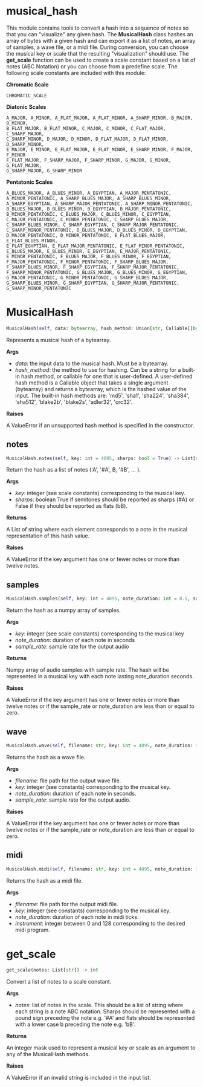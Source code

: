 # musical_hash
This module contains tools to convert a hash into a sequence of notes so
that you can "visualize" any given hash. The **MusicalHash** class hashes an
array of bytes with a given hash and can export it as a list of notes, an array
of samples, a wave file, or a midi file.  During conversion, you can choose the
musical key or scale that the resulting "visualization" should use.  The
**get_scale** function can be used to create a scale constant based on a list
of notes (ABC Notation) or you can choose from a predefine scale.  The
following scale constants are included with this module:

__Chromatic Scale__

```
CHROMATIC_SCALE
```

__Diatonic Scales__

```
A_MAJOR, A_MINOR, A_FLAT_MAJOR, A_FLAT_MINOR, A_SHARP_MINOR, B_MAJOR, B_MINOR,
B_FLAT_MAJOR, B_FLAT_MINOR, C_MAJOR, C_MINOR, C_FLAT_MAJOR, C_SHARP_MAJOR,
C_SHARP_MINOR, D_MAJOR, D_MINOR, D_FLAT_MAJOR, D_FLAT_MINOR, D_SHARP_MINOR,
E_MAJOR, E_MINOR, E_FLAT_MAJOR, E_FLAT_MINOR, E_SHARP_MINOR, F_MAJOR, F_MINOR
F_FLAT_MAJOR, F_SHARP_MAJOR, F_SHARP_MINOR, G_MAJOR, G_MINOR, G_FLAT_MAJOR,
G_SHARP_MAJOR, G_SHARP_MINOR
```

__Pentatonic Scales__

```
A_BLUES_MAJOR, A_BLUES_MINOR, A_EGYPTIAN, A_MAJOR_PENTATONIC,
A_MINOR_PENTATONIC, A_SHARP_BLUES_MAJOR, A_SHARP_BLUES_MINOR,
A_SHARP_EGYPTIAN, A_SHARP_MAJOR_PENTATONIC, A_SHARP_MINOR_PENTATONIC,
B_BLUES_MAJOR, B_BLUES_MINOR, B_EGYPTIAN, B_MAJOR_PENTATONIC,
B_MINOR_PENTATONIC, C_BLUES_MAJOR, C_BLUES_MINOR, C_EGYPTIAN,
C_MAJOR_PENTATONIC, C_MINOR_PENTATONIC, C_SHARP_BLUES_MAJOR,
C_SHARP_BLUES_MINOR, C_SHARP_EGYPTIAN, C_SHARP_MAJOR_PENTATONIC,
C_SHARP_MINOR_PENTATONIC, D_BLUES_MAJOR, D_BLUES_MINOR, D_EGYPTIAN,
D_MAJOR_PENTATONIC, D_MINOR_PENTATONIC, E_FLAT_BLUES_MAJOR, E_FLAT_BLUES_MINOR,
E_FLAT_EGYPTIAN, E_FLAT_MAJOR_PENTATONIC, E_FLAT_MINOR_PENTATONIC,
E_BLUES_MAJOR, E_BLUES_MINOR, E_EGYPTIAN, E_MAJOR_PENTATONIC,
E_MINOR_PENTATONIC, F_BLUES_MAJOR, F_BLUES_MINOR, F_EGYPTIAN,
F_MAJOR_PENTATONIC, F_MINOR_PENTATONIC, F_SHARP_BLUES_MAJOR,
F_SHARP_BLUES_MINOR, F_SHARP_EGYPTIAN, F_SHARP_MAJOR_PENTATONIC,
F_SHARP_MINOR_PENTATONIC, G_BLUES_MAJOR, G_BLUES_MINOR, G_EGYPTIAN,
G_MAJOR_PENTATONIC, G_MINOR_PENTATONIC, G_SHARP_BLUES_MAJOR,
G_SHARP_BLUES_MINOR, G_SHARP_EGYPTIAN, G_SHARP_MAJOR_PENTATONIC,
G_SHARP_MINOR_PENTATONIC
```

# MusicalHash
```python
MusicalHash(self, data: bytearray, hash_method: Union[str, Callable[[bytearray], bytearray]]) -> None
```
Represents a musical hash of a bytearray.

__Args__

- *data*: the input data to the musical hash.  Must be a bytearray.
- *hash_method*: the method to use for hashing.  Can be a string for a
    built-in hash method, or callable for one that is user-defined. A
    user-defined hash method is a Callable object that takes a single
    argument (bytearray) and returns a bytearray, which is the hashed value
    of the input.  The built-in hash methods are: 'md5', 'sha1', 'sha224',
    'sha384', 'sha512', 'blake2b', 'blake2s', 'adler32', 'crc32'.

__Raises__

A ValueError if an unsupported hash method is specified in the constructor.

## notes
```python
MusicalHash.notes(self, key: int = 4095, sharps: bool = True) -> List[str]
```
Return the hash as a list of notes ('A', '#A', B, '#B', ... ).

__Args__

- *key*: integer (see scale constants) corresponding to the musical
    key.
- *sharps*: boolean True if semitones should be reported as sharps
        (#A) or False if they should be reported as flats (bB).

__Returns__

A List of string where each element corresponds to a note in the
musical representation of this hash value.

__Raises__

A ValueError if the key argument has one or fewer notes or more than
twelve notes.

## samples
```python
MusicalHash.samples(self, key: int = 4095, note_duration: int = 0.5, sample_rate: int = 44100) -> numpy.ndarray
```
Return the hash as a numpy array of samples.

__Args__

- *key*: integer (see scale constants) corresponding to the musical key
- *note_duration*: duration of each note in seconds
- *sample_rate*: sample rate for the output audio

__Returns__

Numpy array of audio samples with sample rate.  The hash will be
represented in a musical key with each note lasting note_duration
seconds.

__Raises__

A ValueError if the key argument has one or fewer notes or more than
twelve notes or if the sample_rate or note_duration are less than or
equal to zero.

## wave
```python
MusicalHash.wave(self, filename: str, key: int = 4095, note_duration: int = 0.5, sample_rate: int = 44100) -> None
```
Returns the hash as a wave file.

__Args__

- *filename*: file path for the output wave file.
- *key*: integer (see constants) corresponding to the musical key.
- *note_duration*: duration of each note in seconds.
- *sample_rate*: sample rate for the output audio.

__Raises__

A ValueError if the key argument has one or fewer notes or more than
twelve notes or if the sample_rate or note_duration are less than or
equal to zero.

## midi
```python
MusicalHash.midi(self, filename: str, key: int = 4095, note_duration: int = 500, instrument: int = 1) -> None
```
Returns the hash as a midi file.

__Args__

- *filename*: file path for the output midi file.
- *key*: integer (see constants) corresponding to the musical key.
- *note_duration*: duration of each note in midi ticks.
- *instrument*: integer between 0 and 128 corresponding to the desired
    midi program.

# get_scale
```python
get_scale(notes: List[str]) -> int
```
Convert a list of notes to a scale constant.

__Args__

- *notes*: list of notes in the scale.  This should be a list of string
    where each string is a note ABC notation. Sharps should be
    represented with a pound sign preceding the note e.g. '#A' and flats
    should be represented with a lower case b preceding the note e.g. 'bB'.

__Returns__

An integer mask used to represent a musical key or scale as an argument to
any of the MusicalHash methods.

__Raises__

A ValueError if an invalid string is included in the input list.

